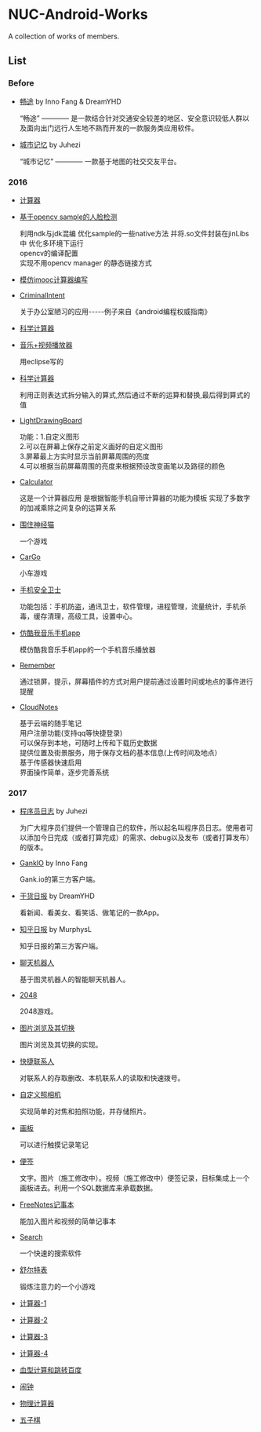 # NUC-Android-Works
A collection of works of members.

## List

### Before

* [畅途](https://github.com/InnoFang/ChangTu) by Inno Fang & DreamYHD

  “畅途” ———— 是一款结合针对交通安全较差的地区、安全意识较低人群以及面向出门远行人生地不熟而开发的一款服务类应用软件。

* [城市记忆](https://github.com/qiaoyunrui/CityMemory) by Juhezi

  “城市记忆” ———— 一款基于地图的社交交友平台。

### 2016

* [计算器](https://github.com/1407084212lmj/jisuanqi.git)

* [基于opencv sample的人脸检测](https://github.com/cyhbrilliant/FaceDet)  

  利用ndk与jdk混编 优化sample的一些native方法 并将.so文件封装在jinLibs中 优化多环境下运行  
  opencv的编译配置  
  实现不用opencv manager 的静态链接方式

* [模仿imooc计算器编写](https://github.com/android-LPJ/androidTest.git)

* [CriminalIntent](https://github.com/guozhengwei110/CriminalIntent)

  关于办公室陋习的应用-----例子来自《android编程权威指南》

* [科学计算器](https://github.com/MurphysL/Android/tree/master/calculator)

* [音乐+视频播放器](https://github.com/fangcao1314/text)

  用eclipse写的

* [科学计算器](https://github.com/984941707/MyCalculator)

  利用正则表达式拆分输入的算式,然后通过不断的运算和替换,最后得到算式的值

* [LightDrawingBoard](https://github.com/kailiwu/LightDrawingBoard)

  功能：1.自定义图形  
  2.可以在屏幕上保存之前定义画好的自定义图形  
  3.屏幕最上方实时显示当前屏幕周围的亮度  
  4.可以根据当前屏幕周围的亮度来根据预设改变画笔以及路径的颜色  

* [Calculator](https://github.com/z1908144712/Calculator)

  这是一个计算器应用 是根据智能手机自带计算器的功能为模板 实现了多数字的加减乘除之间复杂的运算关系

* [围住神经猫](https://github.com/BoyingWang/CatchCrazyCat.git)

  一个游戏

* [CarGo](https://github.com/VVVinegar/CarGo)

  小车游戏

* [手机安全卫士](https://github.com/fighter-huan/MobileSafe)

  功能包括：手机防盗，通讯卫士，软件管理，进程管理，流量统计，手机杀毒，缓存清理，高级工具，设置中心。

* [仿酷我音乐手机app](https://github.com/renxingkai/IMusic/tree/master)

  模仿酷我音乐手机app的一个手机音乐播放器

* [Remember](https://github.com/weeznn/Remember)

  通过锁屏，提示，屏幕插件的方式对用户提前通过设置时间或地点的事件进行提醒

* [CloudNotes](https://github.com/xibiandetaiyang/CloudNotes.git)

  基于云端的随手笔记  
  用户注册功能(支持qq等快捷登录)  
  可以保存到本地，可随时上传和下载历史数据  
  提供位置及街景服务，用于保存文档的基本信息(上传时间及地点）  
  基于传感器快速启用  
  界面操作简单，逐步完善系统  

### 2017

* [程序员日志](https://github.com/qiaoyunrui/CoderLife) by Juhezi

  为广大程序员们提供一个管理自己的软件，所以起名叫程序员日志。使用者可以添加今日完成（或者打算完成）的需求、debug以及发布（或者打算发布）的版本。

* [GankIO](https://github.com/InnoFang/GankIO) by Inno Fang

  Gank.io的第三方客户端。

* [干货日报](https://github.com/DreamYHD/ZhihuDaily) by DreamYHD

  看新闻、看美女、看笑话、做笔记的一款App。

* [知乎日报](https://github.com/MurphysL/ZhiHuDaily) by MurphysL

  知乎日报的第三方客户端。

* [聊天机器人](https://github.com/dydymw/Tdme)

  基于图灵机器人的智能聊天机器人。

* [2048](https://github.com/Joki-memeda/My2048)

  2048游戏。

* [图片浏览及其切换](https://github.com/Wennier/StudyNote)

  图片浏览及其切换的实现。

* [快捷联系人](https://github.com/wangtianrui/ContantChose)

  对联系人的存取删改、本机联系人的读取和快速拨号。

* [自定义照相机](https://github.com/ErisRolo/SimpleCamera)

  实现简单的对焦和拍照功能，并存储照片。

* [画板](https://github.com/shencang/hua)

  可以进行触摸记录笔记

* [便签](https://github.com/shencang/notes-bata)

   文字。图片（施工修改中）。视频（施工修改中）便签记录，目标集成上一个画板进去。利用一个SQL数据库来承载数据。

* [FreeNotes记事本](https://github.com/Guangxs/FreeNotes)

  能加入图片和视频的简单记事本

* [Search](https://github.com/shentibeitaokongle/Search)

  一个快速的搜索软件
* [舒尔特表](https://github.com/armymenrts/SchulteGrid)

  锻炼注意力的一个小游戏

* [计算器-1](https://github.com/WuYanlili/Calculator)

* [计算器-2](https://github.com/jinlu1106/Calculator2)

* [计算器-3](https://github.com/galaxy921/calculatordemo)

* [计算器-4](https://github.com/li619362860/MyApplication.git)

* [血型计算和跳转百度](https://github.com/Zhusurong/app.xuexing)

* [闹钟](https://github.com/xuxiaoxiaoer/Alarm2)

* [物理计算器](https://github.com/jyj8023/counter)

* [五子棋](https://github.com/Hero-hero-hero-hero/Wuziqi2)
